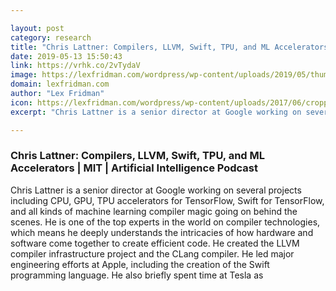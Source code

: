 ```yaml
---

layout: post
category: research
title: "Chris Lattner: Compilers, LLVM, Swift, TPU, and ML Accelerators"
date: 2019-05-13 15:50:43
link: https://vrhk.co/2vTydaV
image: https://lexfridman.com/wordpress/wp-content/uploads/2019/05/thumb_chris_lattner_big.png
domain: lexfridman.com
author: "Lex Fridman"
icon: https://lexfridman.com/wordpress/wp-content/uploads/2017/06/cropped-lex-favicon-4-1-180x180.png
excerpt: "Chris Lattner is a senior director at Google working on several projects including CPU, GPU, TPU accelerators for TensorFlow, Swift for TensorFlow, and all kinds of machine learning compiler magic going on behind the scenes. He is one of the top experts in the world on compiler technologies, which means he deeply understands the intricacies of how hardware and software come together to create efficient code. He created the LLVM compiler infrastructure project and the CLang compiler. He led major engineering efforts at Apple, including the creation of the Swift programming language. He also briefly spent time at Tesla as"

---
```


### Chris Lattner: Compilers, LLVM, Swift, TPU, and ML Accelerators | MIT | Artificial Intelligence Podcast

Chris Lattner is a senior director at Google working on several projects including CPU, GPU, TPU accelerators for TensorFlow, Swift for TensorFlow, and all kinds of machine learning compiler magic going on behind the scenes. He is one of the top experts in the world on compiler technologies, which means he deeply understands the intricacies of how hardware and software come together to create efficient code. He created the LLVM compiler infrastructure project and the CLang compiler. He led major engineering efforts at Apple, including the creation of the Swift programming language. He also briefly spent time at Tesla as